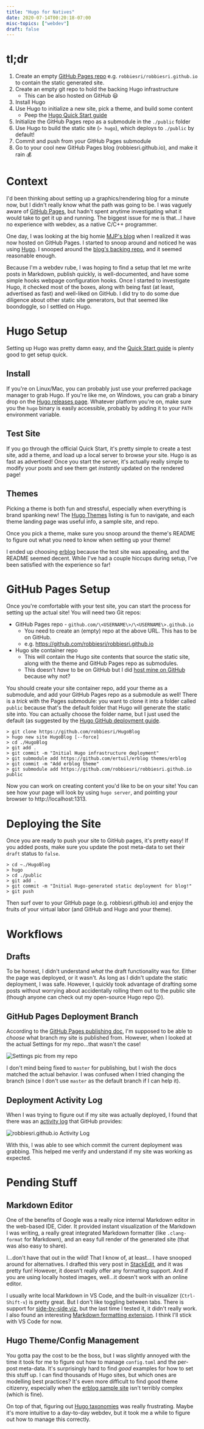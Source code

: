 ```yaml
---
title: "Hugo for Natives"
date: 2020-07-14T00:20:18-07:00
misc-topics: ["webdev"]
draft: false
---
```


# tl;dr

1. Create an empty [GitHub Pages repo][gh-pages] e.g.
`robbiesri/robbiesri.github.io` to contain the static generated site.
1. Create an empty git repo to hold the backing Hugo infrastructure
	* This can be also hosted on GitHub 😃
1. Install Hugo
1. Use Hugo to initialize a new site, pick a theme, and build some content
	* Peep the [Hugo Quick Start guide][hugo-quick-start]
1. Initialize the GitHub Pages repo as a submodule in the `./public` folder
1. Use Hugo to build the static site (`> hugo`), which deploys to `./public` by default!
1. Commit and push from your GitHub Pages submodule
1. Go to your cool new GitHub Pages blog (robbiesri.github.io), and make it rain 💰

# Context

I'd been thinking about setting up a graphics/rendering blog for a minute now,
but I didn't really know what the path was going to be. I was vaguely aware of
[GitHub Pages][gh-pages], but hadn't spent anytime investigating what it would
take to get it up and running. The biggest issue for me is that...I have no
experience with webdev, as a native C/C++ programmer.

One day, I was looking at the big homie [MJP's blog][mjp-blog] when I realized
it was now hosted on GitHub Pages. I started to snoop around and noticed he was
using [Hugo][hugo]. I snooped around the [blog's backing repo][mjp-blog-repo],
and it seemed reasonable enough.

Because I'm a webdev rube, I was hoping to find a setup that let me write posts
in Markdown, publish quickly, is well-documented, and have some simple hooks
webpage configuration hooks. Once I started to investigate Hugo, it checked
most of the boxes, along with being fast (at least, advertised as fast) and
well-liked on GitHub. I did try to do some due diligence about other static site
generators, but that seemed like boondoggle, so I settled on Hugo.

# Hugo Setup

Setting up Hugo was pretty damn easy, and the
[Quick Start guide][hugo-quick-start] is plenty good to get setup quick.

## Install

If you're on Linux/Mac, you can probably just use your preferred package manager
to grab Hugo. If you're like me, on Windows, you can grab a binary drop on the
[Hugo releases page][hugo-releases]. Whatever platform you're on, make sure you
the `hugo` binary is easily accessible, probably by adding it to your `PATH`
environment variable.

## Test Site
If you go through the official Quick Start, it's pretty simple to create a test
site, add a theme, and load up a local server to browse your site. Hugo is as
fast as advertised! Once you start the server, it's actually really simple to
modify your posts and see them get _instantly_ updated on the rendered page!

## Themes
Picking a theme is both fun and stressful, especially when everything is brand
spanking new! The [Hugo Themes][hugo-themes] listing is fun to navigate, and
each theme landing page was useful info, a sample site, and repo.

Once you pick a theme, make sure you snoop around the theme's README to figure
out what you need to know when setting up your theme!

I ended up choosing [erblog][erblog-theme] because the test site was appealing,
and the README seemed decent.  While I've had a couple hiccups during setup,
I've been satisfied with the experience so far!

# GitHub Pages Setup

Once you're comfortable with your test site, you can start the process for
setting up the actual site! You will need two Git repos:

* GitHub Pages repo - `github.com/\<USERNAME\>/\<USERNAME\>.github.io`
	* You need to create an (empty) repo at the above URL. This has to be on GitHub.
	* e.g. https://github.com/robbiesri/robbiesri.github.io
* Hugo site container repo
	* This will contain the Hugo site contents that source the static site, along
	   with the theme and GitHub Pages repo as submodules.
	* This doesn't _have_ to be on GitHub but I did
	   [host mine on GitHub][rs-gh-hugo] because why not?

You should create your site container repo, add your theme as a submodule, and
add your GitHub Pages repo as a submodule as well! There is a _trick_ with the
Pages submodule: you want to clone it into a folder called `public` because
that's the default folder that Hugo will generate the static site into. You can
actually choose the folder name, but I just used the default (as suggested by
the [Hugo GitHub deployment guide][hugo-gh-deploy].

```
> git clone https://github.com/robbiesri/HugoBlog
> hugo new site HugoBlog [--force] 
> cd ./HugoBlog
> git add .
> git commit -m "Initial Hugo infrastructure deployment"
> git submodule add https://github.com/ertuil/erblog themes/erblog
> git commit -m "Add erblog theme"
> git submodule add https://github.com/robbiesri/robbiesri.github.io public
```

Now you can work on creating content you'd like to be on  your site! You can
see how your page will look by using `hugo server`, and pointing your browser to
http://localhost:1313.

# Deploying the Site

Once you are ready to push your site to GitHub pages, it's pretty easy! If you
added posts, make sure you update the post meta-data to set their `draft` status
to `false`.

```
> cd ~./HugoBlog
> hugo
> cd ./public
> git add .
> git commit -m "Initial Hugo-generated static deployment for blog!"
> git push
```

Then surf over to your GitHub page (e.g. robbiesri.github.io) and enjoy the
fruits of your virtual labor (and GitHub and Hugo and your theme).

# Workflows

## Drafts

To be honest, I didn't understand _what_ the draft functionality was for.
Either the page was deployed, or it wasn't. As long as I didn't update the
static deployment, I was safe. However, I quickly took advantage of drafting
some posts without worrying about accidentally rolling them out to the public
site (though anyone can check out my open-source Hugo repo 😉).

## GitHub Pages Deployment Branch
According to the [GitHub Pages publishing doc][gh-pages-publish-doc], I'm
supposed to be able to _choose_ what branch my site is published from. However,
when I looked at the actual Settings for my repo...that wasn't the case!

![Settings pic from my repo](/post_content/misc/gh_pages_branch.PNG)

I don't mind being fixed to `master` for publishing, but I wish the docs matched
the actual behavior. I was confused when I tried changing the branch (since I
don't use `master` as the default branch if I can help it).

## Deployment Activity Log

When I was trying to figure out if my site was actually deployed, I found that
there was an [activity log][robbiesri-io-activity] that GitHub provides:

![robbiesri.github.io Activity Log](/post_content/misc/gh_pages_activity.PNG)

With this, I was able to see which commit the current deployment was grabbing.
This helped me verify and understand if my site was working as expected.

# Pending Stuff

## Markdown Editor

One of the benefits of Google was a really nice internal Markdown editor in the
web-based IDE, Cider. It provided instant visualization of the Markdown I was
writing, a really great integrated Markdown formatter (like `.clang-format` for
Markdown), and an easy full render of the generated site (that was also easy to
share).

I...don't have that out in the wild! That I know of, at least... I have snooped
around for alternatives. I drafted this very post in [StackEdit][stackedit],
and it was pretty fun! However, it doesn't really offer any formatting support.
And if you are using locally hosted images, well...it doesn't work with an
online editor.

I usually write local Markdown in VS Code, and the built-in visualizer
(`Ctrl-Shift-v`) is pretty great. But I don't like toggling between tabs. There
is support for [side-by-side viz][vs-code-md], but the last time I tested it, it
didn't really work. I also found an interesting
[Markdown formatting extension][markdown-formatter]. I think I'll stick with VS
Code for now.

## Hugo Theme/Config Management

You gotta pay the cost to be the boss, but I was slightly annoyed with the time
it took for me to figure out how to manage `config.toml` and the per-post
meta-data. It's surprisingly hard to find _good_ examples for how to set this
stuff up. I can find thousands of Hugo sites, but which ones are modelling best
practices? It's even more difficult to find good theme citizenry, especially
when the [erblog sample site][erblog-sample] isn't terribly complex (which is
fine).

On top of that, figuring out [Hugo taxonomies][hugo-taxonomies] was really
frustrating. Maybe it's more intuitive to a day-to-day webdev, but it took
me a while to figure out how to manage this correctly.  

[gh-pages]: https://pages.github.com/
[gh-pages-publish-doc]: https://docs.github.com/en/github/working-with-github-pages/configuring-a-publishing-source-for-your-github-pages-site

[hugo]: https://gohugo.io/
[hugo-quick-start]: https://gohugo.io/getting-started/quick-start/
[hugo-releases]: https://github.com/gohugoio/hugo/releases
[hugo-themes]: https://themes.gohugo.io/
[hugo-taxonomies]: https://gohugo.io/content-management/taxonomies#configure-taxonomies
[hugo-gh-deploy]: https://gohugo.io/hosting-and-deployment/hosting-on-github/

[erblog-theme]: https://themes.gohugo.io/erblog/
[erblog-sample]: https://themes.gohugo.io/theme/erblog/
[erblog-repo]: https://github.com/ertuil/erblog

[mjp-blog]: https://therealmjp.github.io/
[mjp-blog-repo]: https://github.com/TheRealMJP/TheRealMJP.github.io

[rs-gh-io]: https://github.com/robbiesri/robbiesri.github.io
[rs-gh-hugo]: https://github.com/robbiesri/HugoBlog
[robbiesri-io-activity]: https://github.com/robbiesri/robbiesri.github.io/deployments/activity_log?environment=github-pages

[stackedit]: https://stackedit.io/
[vs-code]: https://code.visualstudio.com/
[vs-code-md]: https://code.visualstudio.com/docs/languages/markdown
[markdown-formatter]: https://marketplace.visualstudio.com/items?itemName=mervin.markdown-formatter
